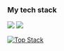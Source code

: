 ### My tech stack
<img src="https://img.shields.io/badge/JavaScript-black?style=for-the-badge&logo=JavaScript&logoColor=#F7DF1E" />
<img src="https://media.giphy.com/media/qgQUggAC3Pfv687qPC/giphy.gif"></img>

[![Top Stack](https://widget.realdeveloper.pro/api/top?stack=JavaScript,React,Redux)](https://github.com/rmanzman)

<!--
**rmanzman/rmanzman** is a ✨ _special_ ✨ repository because its `README.md` (this file) appears on your GitHub profile.

Here are some ideas to get you started:

- 🔭 I’m currently working on ...
- 🌱 I’m currently learning ...
- 👯 I’m looking to collaborate on ...
- 🤔 I’m looking for help with ...
- 💬 Ask me about ...
- 📫 How to reach me: ...
- 😄 Pronouns: ...
- ⚡ Fun fact: ...
-->
